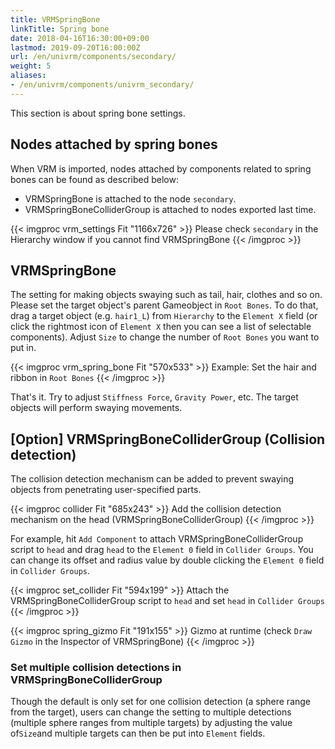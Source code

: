 ```yaml
---
title: VRMSpringBone
linkTitle: Spring bone
date: 2018-04-16T16:30:00+09:00
lastmod: 2019-09-20T16:00:00Z
url: /en/univrm/components/secondary/
weight: 5
aliases:
- /en/univrm/components/univrm_secondary/
---
```


This section is about spring bone settings.

## Nodes attached by spring bones

When VRM is imported, nodes attached by components related to spring bones can be found as described below:

- VRMSpringBone is attached to the node `secondary`.
- VRMSpringBoneColliderGroup is attached to nodes exported last time.

{{< imgproc vrm_settings Fit "1166x726" >}}
Please check <code>secondary</code> in the Hierarchy window if you cannot find VRMSpringBone
{{< /imgproc >}}

## VRMSpringBone

The setting for making objects swaying such as tail, hair, clothes and so on. Please set the target object's parent Gameobject in `Root Bones`. To do that, drag a target object (e.g. `hair1_L`) from `Hierarchy` to the `Element X` field (or click the rightmost icon of `Element X` then you can see a list of selectable components). Adjust `Size` to change the number of `Root Bones` you want to put in.

{{< imgproc vrm_spring_bone Fit "570x533" >}}
Example: Set the hair and ribbon in <code>Root Bones</code>
{{< /imgproc >}}

That's it. Try to adjust `Stiffness Force`, `Gravity Power`, etc. The target objects will perform swaying movements.

## [Option] VRMSpringBoneColliderGroup (Collision detection)

The collision detection mechanism can be added to prevent swaying objects from penetrating user-specified parts.

{{< imgproc collider Fit "685x243" >}}
Add the collision detection mechanism on the head (VRMSpringBoneColliderGroup)
{{< /imgproc >}}

For example, hit `Add Component` to attach VRMSpringBoneColliderGroup script to `head` and drag `head` to the `Element 0` field in `Collider Groups`. You can change its offset and radius value by double clicking the `Element 0` field in `Collider Groups`.

{{< imgproc set_collider Fit "594x199" >}}
Attach the VRMSpringBoneColliderGroup script to <code>head</code> and set <code>head</code> in <code>Collider Groups</code>
{{< /imgproc >}}

{{< imgproc spring_gizmo Fit "191x155" >}}
Gizmo at runtime (check <code>Draw Gizmo</code> in the Inspector of VRMSpringBone)
{{< /imgproc >}}

### Set multiple collision detections in VRMSpringBoneColliderGroup

Though the default is only set for one collision detection (a sphere range from the target), users can change the setting to multiple detections (multiple sphere ranges from multiple targets) by adjusting the value of``Size``and multiple targets can then be put into `Element` fields.

